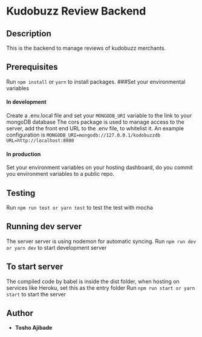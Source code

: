 # Kudobuzz Review Backend

## Description
This is the backend to manage reviews of kudobuzz merchants.

## Prerequisites
Run ```npm install``` or ```yarn``` to install packages.
###Set your environmental variables
#### In development
Create a .env.local file and set your ```MONGODB_URI``` variable to the link to your mongoDB database
The cors package is used to manage access to the server, add the front end URL to the .env file, to whitelist it.
An example configuration is
```MONGODB_URI=mongodb://127.0.0.1/kodobuzzdb```
```URL=http://localhost:8080```
#### In production
Set your environment variables on your hosting dashboard, do you commit you environment variables to a public repo.


## Testing
Run ```npm run test or yarn test``` to test the test with mocha

## Running dev server
The server server is using nodemon for automatic syncing.
Run ```npm run dev or yarn dev``` to start development server

## To start server
The compiled code by babel is inside the dist folder, when hosting on services like Heroku, set this as the entry folder
Run ```npm run start or yarn start``` to start the server

## Author
* **Tosho Ajibade**
